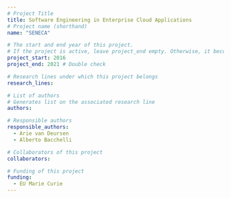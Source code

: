 ```yaml
---
# Project Title
title: Software Engineering in Enterprise Cloud Applications	
# Project name (shorthand)
name: "SENECA"

# The start and end year of this project.
# If the project is active, leave project_end empty. Otherwise, it becomes a past project.
project_start: 2016
project_end: 2021 # Double check

# Research lines under which this project belongs
research_lines: 

# List of authors 
# Generates list on the associated research line
authors:

# Responsible authors
responsible_authors:
  - Arie van Deursen
  - Alberto Bacchelli

# Collaborators of this project
collaborators:

# Funding of this project
funding:
  - EU Marie Curie	
---
```

